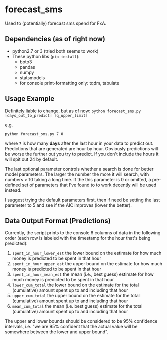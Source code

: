# forecast_sms

Used to (potentially) forecast sms spend for FxA.

## Dependencies (as of right now)
* python2.7 or 3 (tried both seems to work)
* These python libs (`pip install`):
  * boto3
  * pandas
  * numpy
  * statsmodels
  * for console print-formatting only: tqdm, tabulate

## Usage Example
Definitely liable to change, but as of now:
`python forecast_sms.py [days_out_to_predict] [q_upper_limit]`

e.g.

`python forecast_sms.py 7 0`

where `7` is how  many **days** after the last hour in your data to predict out. Predictions that are generated are hour by hour. Obviously predictions will be worse the further out you try to predict. If you don't include the hours it will spit out 24 by default.

The last optional parameter controls whether a search is done for better model parameters. The larger the number the more it will search, with numbers > 10 taking a long time. If the this parameter is 0 or omitted, a pre-defined set of parameters that I've found to to work decently will be used instead.

I suggest trying the default parameters first, then if need be setting the last parameter to 5 and see if the AIC improves (lower the better).

## Data Output Format (Predictions)

Currently, the script prints to the console 6 columns of data in the following order (each row is labeled with the timestamp for the hour that's being predicted):

1. `spent_in_hour_lower_est` the lower bound on the estimate for how much money is predicted to be spent in that hour
2. `spent_in_hour_upper_est` the upper bound on the estimate for how much money is predicted to be spent in that hour
3. `spent_in_hour_mean_est` the mean (i.e., best guess) estimate for how much money is predicted to be spent in that hour
4. `lower_cum_total` the lower bound on the estimate for the total (cumulative) amount spent up to and including that hour
5. `upper_cum_total` the upper bound on the estimate for the total (cumulative) amount spent up to and including that hour
6. `mean_cum_total` the mean (i.e. best guess) estimate for the total (cumulative) amount spent up to and including that hour

The upper and lower bounds should be considered to be 95% confidence intervals, i.e. "we are 95% confident that the actual value will be somewhere between the lower and upper bound".
